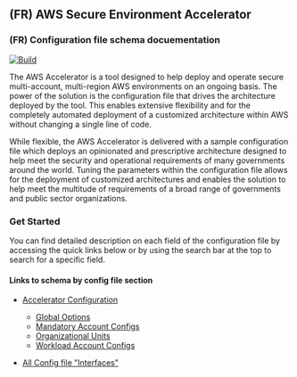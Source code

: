 ## (FR) AWS Secure Environment Accelerator
### (FR) Configuration file schema docuementation
[![Build](https://github.com/aws-samples/aws-secure-environment-accelerator/actions/workflows/build.yml/badge.svg)](https://github.com/aws-samples/aws-secure-environment-accelerator/actions/workflows/build.yml) 

The AWS Accelerator is a tool designed to help deploy and operate secure multi-account, multi-region AWS environments on an ongoing basis. The power of the solution is the configuration file that drives the architecture deployed by the tool. This enables extensive flexibility and for the completely automated deployment of a customized architecture within AWS without changing a single line of code.

While flexible, the AWS Accelerator is delivered with a sample configuration file which deploys an opinionated and prescriptive architecture designed to help meet the security and operational requirements of many governments around the world. Tuning the parameters within the configuration file allows for the deployment of customized architectures and enables the solution to help meet the multitude of requirements of a broad range of governments and public sector organizations.

### Get Started
You can find detailed description on each field of the configuration file by accessing the quick links below or by using the search bar at the top to search for a specific field.

#### Links to schema by config file section

- [Accelerator Configuration](./interfaces/AcceleratorConfiguration.html)
    - [Global Options](./interfaces/GlobalOptions.html)
    - [Mandatory Account Configs](./interfaces/SharedAccountConfig.html)
    - [Organizational Units](./interfaces/OrganizationalUnit.html)
    - [Workload Account Configs](./interfaces/SharedAccountConfig.html)

- [All Config file "Interfaces"](./Modules.html)


